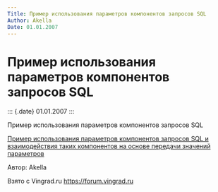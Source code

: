 ```yaml
---
Title: Пример использования параметров компонентов запросов SQL
Author: Akella
Date: 01.01.2007
---
```



Пример использования параметров компонентов запросов SQL
========================================================

::: {.date}
01.01.2007
:::

Пример использования параметров компонентов запросов SQL

[Пример использования параметров компонентов запросов SQL и
взаимодействия таких компонентов на основе передачи значений
параметров](12_1.zip)

Автор: Akella

Взято с Vingrad.ru <https://forum.vingrad.ru>
